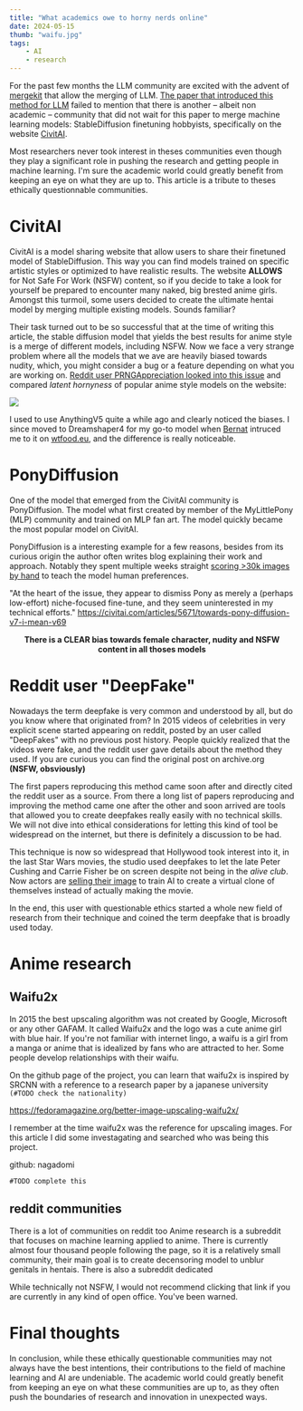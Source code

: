 ```yaml
---
title: "What academics owe to horny nerds online"
date: 2024-05-15
thumb: "waifu.jpg"
tags:
    - AI
    - research
---
```


For the past few months the LLM community are excited with the advent of [mergekit](https://github.com/arcee-ai/mergekit) that allow the merging of LLM. [The paper that introduced this method for LLM](https://arxiv.org/abs/2306.01708) failed to mention that there is another – albeit non academic – community that did not wait for this paper to merge machine learning models: StableDiffusion finetuning hobbyists, specifically on the website [CivitAI](https://civitai.com/).

Most researchers never took interest in theses communities even though they play a significant role in pushing the research and getting people in machine learning. I'm sure the academic world could greatly benefit from keeping an eye on what they are up to. This article is a tribute to theses ethically questionnable communities.

# CivitAI

CivitAI is a model sharing website that allow users to share their finetuned model of StableDiffusion. This way you can find models trained on specific artistic styles or optimized to have realistic results. The website **ALLOWS** for Not Safe For Work (NSFW) content, so if you decide to take a look for yourself be prepared to encounter many naked, big brested anime girls. Amongst this turmoil, some users decided to create the ultimate hentai model by merging multiple existing models. Sounds familiar?

Their task turned out to be so successful that at the time of writing this article, the stable diffusion model that yields the best results for anime style is a merge of different models, including NSFW. Now we face a very strange problem where all the models that we ave are heavily biased towards nudity, which, you might consider a bug or a feature depending on what you are working on. [Reddit user PRNGAppreciation looked into this issue](https://www.reddit.com/r/StableDiffusion/comments/12huyk4/evaluation_of_the_latent_horniness_of_the_most/) and compared *latent hornyness* of popular anime style models on the website:

![](/blog/assets/img/evaluation-of-the-latent-horniness-of-the-most-popular.webp)

I used to use AnythingV5 quite a while ago and clearly noticed the biases. I since moved to Dreamshaper4 for my go-to model when [Bernat](https://cunicode.com) intruced me to it on [wtfood.eu](wtfood.eu), and the difference is really noticeable.

# PonyDiffusion

One of the model that emerged from the CivitAI community is PonyDiffusion. The model what first created by member of the MyLittlePony (MLP) community and trained on MLP fan art. The model quickly became the most popular model on CivitAI.

PonyDiffusion is a interesting example for a few reasons, besides from its curious origin the author often writes blog explaining their work and approach. Notably they spent multiple weeks straight [scoring >30k images by hand](https://civitai.com/articles/4248/what-is-score9-and-how-to-use-it-in-pony-diffusion) to teach the model human preferences.

"At the heart of the issue, they appear to dismiss Pony as merely a (perhaps low-effort) niche-focused fine-tune, and they seem uninterested in my technical efforts."
https://civitai.com/articles/5671/towards-pony-diffusion-v7-i-mean-v69


<center><b>
There is a CLEAR bias towards female character, nudity and NSFW content in all thoses models
</b></center>

# Reddit user "DeepFake"

Nowadays the term deepfake is very common and understood by all, but do you know where that originated from? In 2015 videos of celebrities in very explicit scene started appearing on reddit, posted by an user called "DeepFakes" with no previous post history. People quickly realized that the videos were fake, and the reddit user gave details about the method they used. If you are curious you can find the original post on archive.org **(NSFW, obsviously)**

The first papers reproducing this method came soon after and directly cited the reddit user as a source. From there a long list of papers reproducing and improving the method came one after the other and soon arrived are tools that allowed you to create deepfakes really easily with no technical skills. We will not dive into ethical considerations for letting this kind of tool be widespread on the internet, but there is definitely a discussion to be had.

This technique is now so widespread that Hollywood took interest into it, in the last Star Wars movies, the studio used deepfakes to let the late Peter Cushing and Carrie Fisher be on screen despite not being in the *alive club*. Now actors are [selling their image](https://www.theinformation.com/articles/dont-put-your-head-in-the-sand-stars-are-quietly-inking-deals-to-license-their-ai-doubles) to train AI to create a virtual clone of themselves instead of actually making the movie.

In the end, this user with questionable ethics started a whole new field of research from their technique and coined the term deepfake that is broadly used today.


# Anime research

## Waifu2x

In 2015 the best upscaling algorithm was not created by Google, Microsoft or any other GAFAM. It called Waifu2x and the logo was a cute anime girl with blue hair. If you're not familiar with internet lingo, a waifu is a girl from a manga or anime that is idealized by fans who are attracted to her. Some people develop relationships with their waifu.

On the github page of the project, you can learn that waifu2x is inspired by SRCNN with a reference to a research paper by a japanese university ```(#TODO check the nationality)```

https://fedoramagazine.org/better-image-upscaling-waifu2x/

I remember at the time waifu2x was the reference for upscaling images. For this article I did some investagating and searched who was being this project.

github: nagadomi

```#TODO complete this```

## reddit communities

<!---
#TODO complete this talking about:
https://www.thiswaifudoesnotexist.net
DeepCreamPy: censorship removal
https://www.reddit.com/r/AnimeResearch

they've been following diffusion models since the beginning and moved from stylegan quickly
--->

There is a lot of communities on reddit too 
Anime research is a subreddit that focuses on machine learning applied to anime.
There is currently almost four thousand people following the page, so it is a relatively small community, their main goal is to create decensoring model to unblur genitals in hentais.
There is also a subreddit dedicated 

While technically not NSFW, I would not recommend clicking that link if you are currently in any kind of open office. You've been warned.


# Final thoughts

In conclusion, while these ethically questionable communities may not always have the best intentions, their contributions to the field of machine learning and AI are undeniable. The academic world could greatly benefit from keeping an eye on what these communities are up to, as they often push the boundaries of research and innovation in unexpected ways.
